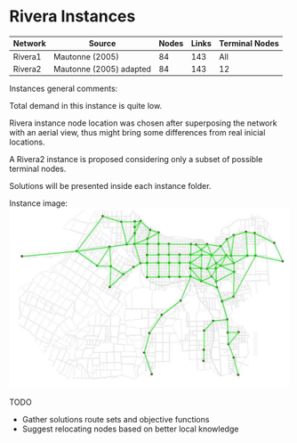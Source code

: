 # Rivera Instances
| ﻿Network  	| Source                  	| Nodes 	| Links 	| Terminal Nodes 	|
|----------	|-------------------------	|-------	|-------	|----------------	|
| Rivera1  	| Mautonne (2005)         	| 84    	| 143   	| All            	|
| Rivera2  	| Mautonne (2005) adapted 	| 84    	| 143   	| 12             	|

Instances general comments:

Total demand in this instance is quite low.

Rivera instance node location was chosen after superposing the network with an aerial view, thus might bring some differences from real inicial locations.

A Rivera2 instance is proposed considering only a subset of possible terminal nodes.

Solutions will be presented inside each instance folder.

Instance image:
![](Rivera.png)

TODO
  - Gather solutions route sets and objective functions
  - Suggest relocating nodes based on better local knowledge
